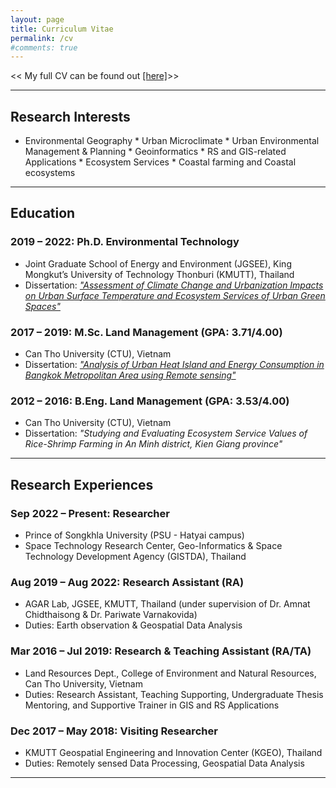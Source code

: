 ```yaml
---
layout: page
title: Curriculum Vitae
permalink: /cv
#comments: true
---
```


<< My full CV can be found out <a href="https://docs.google.com/document/d/1WfDsR307eWinxXHo8zVZfSaO4xPcsedD/edit?usp=sharing&ouid=110358112673854373714&rtpof=true&sd=true"> [here]</a>>>


<hr>

## Research Interests
* Environmental Geography * Urban Microclimate * Urban Environmental Management & Planning * Geoinformatics * RS and GIS-related Applications * Ecosystem Services * Coastal farming and Coastal ecosystems 

<hr>

## Education  
### 2019 – 2022: Ph.D. Environmental Technology
* Joint Graduate School of Energy and Environment (JGSEE), King Mongkut’s University of Technology Thonburi (KMUTT), Thailand
* Dissertation: <i>["Assessment of Climate Change and Urbanization Impacts on Urban Surface Temperature and Ecosystem Services of Urban Green Spaces"](https://www.researchgate.net/project/Assessment-of-Climate-Change-and-Urbanization-Impacts-on-Urban-Surface-Temperature-and-Ecosystem-Services-of-Urban-Green-Spaces)</i>

### 2017 – 2019: M.Sc. Land Management (GPA: 3.71/4.00) 
* Can Tho University (CTU), Vietnam
* Dissertation: <i>["Analysis of Urban Heat Island and Energy Consumption in Bangkok Metropolitan Area using Remote sensing"](https://www.researchgate.net/project/Analysis-of-urban-heat-island-and-energy-consumption-in-Bangkok-Metropolitan-Area-using-remote-sensing)</i> 

### 2012 – 2016: B.Eng. Land Management (GPA: 3.53/4.00) 
* Can Tho University (CTU), Vietnam
* Dissertation: <i>"Studying and Evaluating Ecosystem Service Values of Rice-Shrimp Farming in An Minh district, Kien Giang province" </i>

<hr>

## Research Experiences

### Sep 2022 – Present: Researcher 
* Prince of Songkhla University (PSU - Hatyai campus) 
* Space Technology Research Center, Geo-Informatics & Space Technology Development Agency (GISTDA), Thailand

### Aug 2019 – Aug 2022: Research Assistant (RA) 
* AGAR Lab, JGSEE, KMUTT, Thailand (under supervision of Dr. Amnat Chidthaisong & Dr. Pariwate Varnakovida)
* Duties: Earth observation & Geospatial Data Analysis

### Mar 2016 – Jul 2019: Research & Teaching Assistant (RA/TA)
* Land Resources Dept., College of Environment and Natural Resources, Can Tho University, Vietnam 
* Duties: Research Assistant, Teaching Supporting, Undergraduate Thesis Mentoring, and Supportive Trainer in GIS and RS Applications

### Dec 2017 – May 2018: Visiting Researcher
* KMUTT Geospatial Engineering and Innovation Center (KGEO), Thailand 
* Duties: Remotely sensed Data Processing, Geospatial Data Analysis 
 
<hr>
